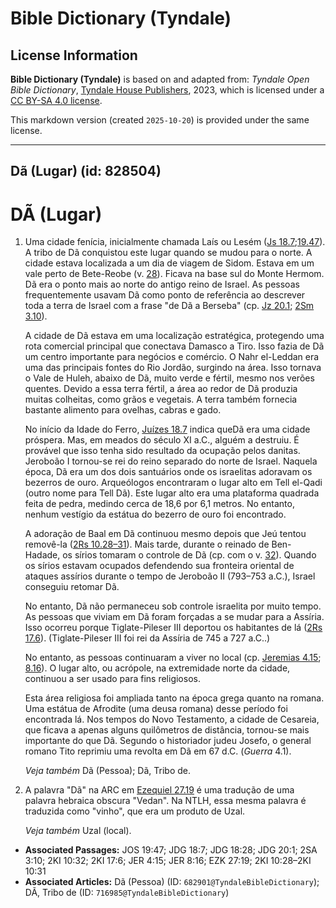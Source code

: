 # Bible Dictionary (Tyndale)

## License Information

**Bible Dictionary (Tyndale)** is based on and adapted from: _Tyndale Open Bible Dictionary_, [Tyndale House Publishers](https://tyndaleopenresources.com/), 2023, which is licensed under a [CC BY-SA 4.0 license](https://creativecommons.org/licenses/by-sa/4.0/legalcode.en).

This markdown version (created `2025-10-20`) is provided under the same license.



--------------------------------

## Dã (Lugar) (id: 828504)

DÃ (Lugar)
==========

1. Uma cidade fenícia, inicialmente chamada Laís ou Lesém ([Js 18\.7](https://ref.ly/Judg18:7);[19\.47](https://ref.ly/Josh19:47)). A tribo de Dã conquistou este lugar quando se mudou para o norte. A cidade estava localizada a um dia de viagem de Sidom. Estava em um vale perto de Bete\-Reobe (v. [28](https://ref.ly/Judg18:28)). Ficava na base sul do Monte Hermom. Dã era o ponto mais ao norte do antigo reino de Israel. As pessoas frequentemente usavam Dã como ponto de referência ao descrever toda a terra de Israel com a frase "de Dã a Berseba" (cp. [Jz 20\.1](https://ref.ly/Judg20:1); [2Sm 3\.10](https://ref.ly/2Sam3:10)).

    A cidade de Dã estava em uma localização estratégica, protegendo uma rota comercial principal que conectava Damasco a Tiro. Isso fazia de Dã um centro importante para negócios e comércio. O Nahr el\-Leddan era uma das principais fontes do Rio Jordão, surgindo na área. Isso tornava o Vale de Huleh, abaixo de Dã, muito verde e fértil, mesmo nos verões quentes. Devido a essa terra fértil, a área ao redor de Dã produzia muitas colheitas, como grãos e vegetais. A terra também fornecia bastante alimento para ovelhas, cabras e gado.

    No início da Idade do Ferro, [Juízes 18\.7](https://ref.ly/Judg18:7) indica queDã era uma cidade próspera. Mas, em meados do século XI a.C., alguém a destruiu. É provável que isso tenha sido resultado da ocupação pelos danitas. Jeroboão I tornou\-se rei do reino separado do norte de Israel. Naquela época, Dã era um dos dois santuários onde os israelitas adoravam os bezerros de ouro. Arqueólogos encontraram o lugar alto em Tell el\-Qadi (outro nome para Tell Dã). Este lugar alto era uma plataforma quadrada feita de pedra, medindo cerca de 18,6 por 6,1 metros. No entanto, nenhum vestígio da estátua do bezerro de ouro foi encontrado.

    A adoração de Baal em Dã continuou mesmo depois que Jeú tentou removê\-la ([2Rs 10\.28–31](https://ref.ly/2Kgs10:28-2Kgs10:31)). Mais tarde, durante o reinado de Ben\-Hadade, os sírios tomaram o controle de Dã (cp. com o v. [32](https://ref.ly/2Kgs10:32)). Quando os sírios estavam ocupados defendendo sua fronteira oriental de ataques assírios durante o tempo de Jeroboão II (793–753 a.C.), Israel conseguiu retomar Dã.

    No entanto, Dã não permaneceu sob controle israelita por muito tempo. As pessoas que viviam em Dã foram forçadas a se mudar para a Assíria. Isso ocorreu porque Tiglate\-Pileser III deportou os habitantes de lá ([2Rs 17\.6](https://ref.ly/2Kgs17:6)). (Tiglate\-Pileser III foi rei da Assíria de 745 a 727 a.C..)

    No entanto, as pessoas continuaram a viver no local (cp. [Jeremias 4\.15](https://ref.ly/Jer4:15); [8\.16](https://ref.ly/Jer8:16)). O lugar alto, ou acrópole, na extremidade norte da cidade, continuou a ser usado para fins religiosos.

    Esta área religiosa foi ampliada tanto na época grega quanto na romana. Uma estátua de Afrodite (uma deusa romana) desse período foi encontrada lá. Nos tempos do Novo Testamento, a cidade de Cesareia, que ficava a apenas alguns quilômetros de distância, tornou\-se mais importante do que Dã. Segundo o historiador judeu Josefo, o general romano Tito reprimiu uma revolta em Dã em 67 d.C. (*Guerra* 4\.1\).

    *Veja também* Dã (Pessoa); Dã, Tribo de.

2. A palavra "Dã" na ARC em [Ezequiel 27\.19](https://ref.ly/Ezek27:19) é uma tradução de uma palavra hebraica obscura "Vedan". Na NTLH, essa mesma palavra é traduzida como "vinho", que era um produto de Uzal.

    *Veja também* Uzal (local).

* **Associated Passages:** JOS 19:47; JDG 18:7; JDG 18:28; JDG 20:1; 2SA 3:10; 2KI 10:32; 2KI 17:6; JER 4:15; JER 8:16; EZK 27:19; 2KI 10:28–2KI 10:31
* **Associated Articles:** Dã (Pessoa) (ID: `682901@TyndaleBibleDictionary`); DÃ, Tribo de (ID: `716985@TyndaleBibleDictionary`)

